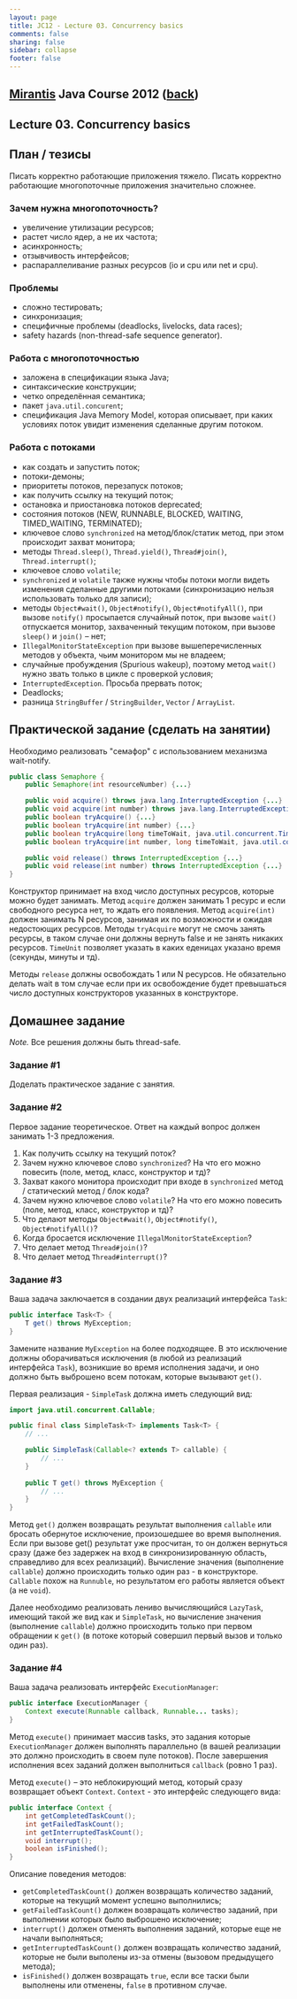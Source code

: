 ```yaml
---                                                                                                                     
layout: page                                                                                                            
title: JC12 - Lecture 03. Concurrency basics                                                                                                                  
comments: false                                                                                                         
sharing: false                                                                                                          
sidebar: collapse
footer: false                                                                                                           
---
```

## [Mirantis](http://www.mirantis.com) Java Course 2012 ([back](index.html))
## Lecture 03. Concurrency basics

## План / тезисы

Писать корректно работающие приложения тяжело. 
Писать корректно работающие многопоточные приложения значительно сложнее. 

### Зачем нужна многопоточность?
* увеличение утилизации ресурсов;  
* растет число ядер, а не их частота;
* асинхронность; 
* отзывчивость интерфейсов; 
* распараллеливание разных ресурсов (io и cpu или net и cpu).

### Проблемы

* сложно тестировать;
* синхронизация;
* специфичные проблемы (deadlocks, livelocks, data races);
* safety hazards (non-thread-safe sequence generator).

### Работа с многопоточностью

* заложена в спецификации языка Java;
* синтаксические конструкции;
* четко определённая семантика;
* пакет `java.util.concurent`;
* спецификация Java Memory Model, которая описывает, при каких условиях поток увидит изменения сделанные другим потоком.

### Работа с потоками

* как создать и запустить поток;
* потоки-демоны;
* приоритеты потоков, перезапуск потоков;
* как получить ссылку на текущий поток;
* остановка и приостановка потоков deprecated;
* состояния потоков (NEW, RUNNABLE, BLOCKED, WAITING, TIMED_WAITING, TERMINATED);
* ключевое слово `synchronized` на метод/блок/статик метод, при этом происходит захват монитора;
* методы `Thread.sleep()`, `Thread.yield()`,  `Thread#join()`, `Thread.interrupt()`;
* ключевое слово `volatile`;
* `synchronized` и `volatile` также нужны чтобы потоки могли видеть изменения сделанные другими потоками (синхронизацию нельзя использовать только для записи);
* методы `Object#wait()`, `Object#notify()`, `Object#notifyAll()`, при вызове `notify()` просыпается случайный поток, при вызове `wait()` отпускается монитор, захваченный текущим потоком, при вызове `sleep()` и `join()` – нет;
* `IllegalMonitorStateException` при вызове вышеперечисленных методов у объекта, чьим монитором мы не владеем;
* случайные пробуждения (Spurious wakeup), поэтому метод `wait()` нужно звать только в цикле с проверкой условия;
* `InterruptedException`. Просьба прервать поток;
* Deadlocks;
* разница `StringBuffer` / `StringBuilder`, `Vector` / `ArrayList`.

## Практической задание (сделать на занятии)
 
Необходимо реализовать "семафор" с использованием механизма wait-notify.

```java
public class Semaphore {
    public Semaphore(int resourceNumber) {...}

    public void acquire() throws java.lang.InterruptedException {...}
    public void acquire(int number) throws java.lang.InterruptedException {...} 
    public boolean tryAcquire() {...}
    public boolean tryAcquire(int number) {...} 
    public boolean tryAcquire(long timeToWait, java.util.concurrent.TimeUnit timeUnit) throws java.lang.InterruptedException {...}
    public boolean tryAcquire(int number, long timeToWait, java.util.concurrent.TimeUnit timeUnit) throws java.lang.InterruptedException {...}

    public void release() throws InterruptedException {...}
    public void release(int number) throws InterruptedException {...}
}
```

Конструктор принимает на вход число доступных ресурсов, которые можно будет занимать.
Метод `acquire` должен занимать 1 ресурс и если свободного ресурса нет, то ждать его появления.
Метод `acquire(int)` должен занимать N ресурсов, занимая их по возможности и ожидая недостоющих ресурсов.
Методы `tryAcquire` могут не смочь занять ресурсы, в таком случае они должны вернуть false и не занять никаких ресурсов.
`TimeUnit` позволяет указать в каких еденицах указано время (секунды, минуты и тд).

Методы `release` должны освобождать 1 или N ресурсов. Не обязательно делать wait в том случае если при их освобождение будет превышаться число доступных
конструкторов указанных в конструкторе.

## Домашнее задание

*Note.* Все решения должны быть thread-safe.

### Задание #1 

Доделать практическое задание с занятия.

### Задание #2

Первое задание теоретическое. Ответ на каждый вопрос должен занимать 1-3 предложения. 

1. Как получить ссылку на текущий поток?
2. Зачем нужно ключевое слово `synchronized`? На что его можно повесить (поле, метод, класс, конструктор и тд)?
3. Захват какого монитора происходит при входе в `synchronized` метод / статический метод / блок кода?
4. Зачем нужно ключевое слово `volatile`? На что его можно повесить (поле, метод, класс, конструктор и тд)?
5. Что делают методы `Object#wait()`, `Object#notify()`, `Object#notifyAll()`?
6. Когда бросается исключение `IllegalMonitorStateException`?
7. Что делает метод `Thread#join()`?
8. Что делает метод `Thread#interrupt()`?

### Задание #3 

Ваша задача заключается в создании двух реализаций интерфейса `Task`:

```java
public interface Task<T> {
    T get() throws MyException;
}
```

Замените название `MyException` на более подходящее. В это исключение должны оборачиваться исключения 
(в любой из реализаций интерфейса `Task`), возникшие во время исполнения задачи, 
и оно должно быть выброшено всем потокам, которые вызывают `get()`.

Первая реализация - `SimpleTask` должна иметь следующий вид:

```java
import java.util.concurrent.Callable;

public final class SimpleTask<T> implements Task<T> {
    // ...

    public SimpleTask(Callable<? extends T> callable) {
        // ...
    }
    
    public T get() throws MyException {
        // ...
    }
}
```

Метод `get()` должен возвращать результат выполнения `callable` или бросать обернутое исключение,
произошедшее во время выполнения. Если при вызове get() результат уже просчитан, то он должен вернуться сразу
(даже без задержек на вход в синхронизированную область, справедливо для всех реализаций). 
Вычисление значения (выполнение `callable`) должно происходить только один раз - в конструкторе.
`Callable` похож на `Runnuble`, но результатом его работы является объект (а не `void`). 

Далее необходимо реализовать лениво вычисляющийся `LazyTask`, имеющий такой же вид как и `SimpleTask`,
но вычисление значения (выполнение `callable`) должно происходить только при первом обращении к `get()`
(в потоке который совершил первый вызов и только один раз).
   

### Задание #4 

Ваша задача реализовать интерфейс `ExecutionManager`: 

```java
public interface ExecutionManager {
    Context execute(Runnable callback, Runnable... tasks);
}
```

Метод `execute()` принимает массив tasks, это задания которые `ExecutionManager` должен выполнять параллельно
(в вашей реализации это должно происходить в своем пуле потоков). 
После завершения исполнения всех заданий должен выполниться `callback` (ровно 1 раз). 

Метод `execute()` – это неблокирующий метод, который сразу возвращает объект `Context`.
`Context` - это интерфейс следующего вида: 

```java
public interface Context {
    int getCompletedTaskCount(); 
    int getFailedTaskCount(); 
    int getInterruptedTaskCount(); 
    void interrupt(); 
    boolean isFinished(); 
}
```
Описание поведения методов:

* `getCompletedTaskCount()` должен возвращать количество заданий, которые на текущий момент успешно выполнились;
* `getFailedTaskCount()` должен возвращать количество заданий, при выполнении которых было выброшено исключение; 
* `interrupt()` должен отменять выполнения заданий, которые еще не начали выполняться;
* `getInterruptedTaskCount()` должен возвращать количество заданий, которые не были выполены из-за отмены (вызовом предыдущего метода); 
* `isFinished()` должен возвращать `true`, если все таски были выполнены или отменены, `false` в противном случае.  

